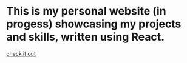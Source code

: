 # This is my personal website (in progess) showcasing my projects and skills, written using React.

[check it out](https://alecdong.github.io/)
